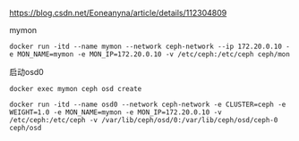 https://blog.csdn.net/Eoneanyna/article/details/112304809



mymon

```shell
docker run -itd --name mymon --network ceph-network --ip 172.20.0.10 -e MON_NAME=mymon -e MON_IP=172.20.0.10 -v /etc/ceph:/etc/ceph ceph/mon
```





启动osd0

```shell
docker exec mymon ceph osd create

docker run -itd --name osd0 --network ceph-network -e CLUSTER=ceph -e WEIGHT=1.0 -e MON_NAME=mymon -e MON_IP=172.20.0.10 -v /etc/ceph:/etc/ceph -v /var/lib/ceph/osd/0:/var/lib/ceph/osd/ceph-0 ceph/osd
```



